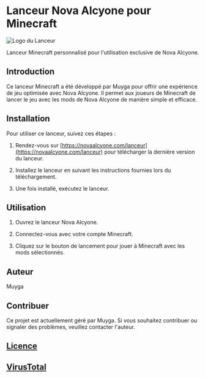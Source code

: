 # Lanceur Nova Alcyone pour Minecraft

![Logo du Lanceur](https://github.com/Muyga/NovaRepo/blob/main/Launcher/images/Nova-Antares.png?raw=true)

Lanceur Minecraft personnalisé pour l'utilisation exclusive de Nova Alcyone.

## Introduction

Ce lanceur Minecraft a été développé par Muyga pour offrir une expérience de jeu optimisée avec Nova Alcyone. Il permet aux joueurs de Minecraft de lancer le jeu avec les mods de Nova Alcyone de manière simple et efficace.

## Installation

Pour utiliser ce lanceur, suivez ces étapes :

1. Rendez-vous sur [https://novaalcyone.com/lanceur](https://novaalcyone.com/lanceur) pour télécharger la dernière version du lanceur.

2. Installez le lanceur en suivant les instructions fournies lors du téléchargement.

3. Une fois installé, exécutez le lanceur.

## Utilisation

1. Ouvrez le lanceur Nova Alcyone.

2. Connectez-vous avec votre compte Minecraft.

3. Cliquez sur le bouton de lancement pour jouer à Minecraft avec les mods sélectionnés.

## Auteur

Muyga

## Contribuer

Ce projet est actuellement géré par Muyga. Si vous souhaitez contribuer ou signaler des problèmes, veuillez contacter l'auteur.

## [Licence](https://github.com/Muyga/NovaRepo/blob/main/LICENSE.md)

## [VirusTotal](https://www.virustotal.com/gui/file/ae4580b1616600fb6e7f1751b8f9ccf3f0d984640624a96064da952018ada77d)

